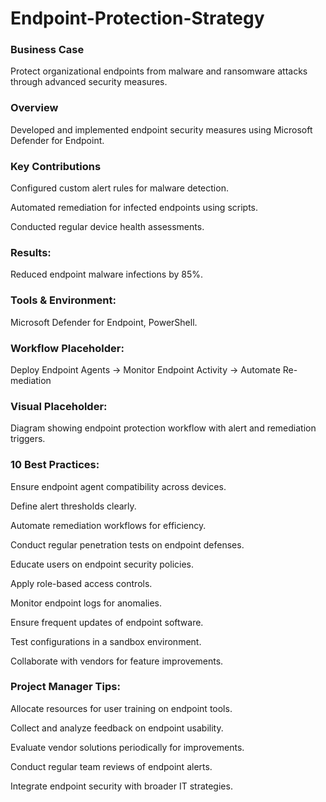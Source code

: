 <h1>Endpoint-Protection-Strategy</h1>
<h3>Business Case </h3>
Protect organizational endpoints from malware and ransomware attacks through advanced security measures.

<h3>Overview</h3> 
Developed and implemented endpoint security measures using Microsoft Defender for Endpoint.

<h3>Key Contributions</h3>

Configured custom alert rules for malware detection.

Automated remediation for infected endpoints using scripts.

Conducted regular device health assessments.

<h3>Results: </h3>
Reduced endpoint malware infections by 85%.
	
<h3>Tools & Environment: </h3>
Microsoft Defender for Endpoint, PowerShell.

<h3>Workflow Placeholder: </h3>
Deploy Endpoint Agents → Monitor Endpoint Activity → Automate Re-mediation

<h3>Visual Placeholder: </h3>
Diagram showing endpoint protection workflow with alert and remediation triggers.


<h3>10 Best Practices:</h3>

Ensure endpoint agent compatibility across devices.

Define alert thresholds clearly.

Automate remediation workflows for efficiency.

Conduct regular penetration tests on endpoint defenses.

Educate users on endpoint security policies.

Apply role-based access controls.

Monitor endpoint logs for anomalies.

Ensure frequent updates of endpoint software.

Test configurations in a sandbox environment.

Collaborate with vendors for feature improvements.


<h3>Project Manager Tips:</h3>

Allocate resources for user training on endpoint tools.

Collect and analyze feedback on endpoint usability.

Evaluate vendor solutions periodically for improvements.

Conduct regular team reviews of endpoint alerts.

Integrate endpoint security with broader IT strategies.


